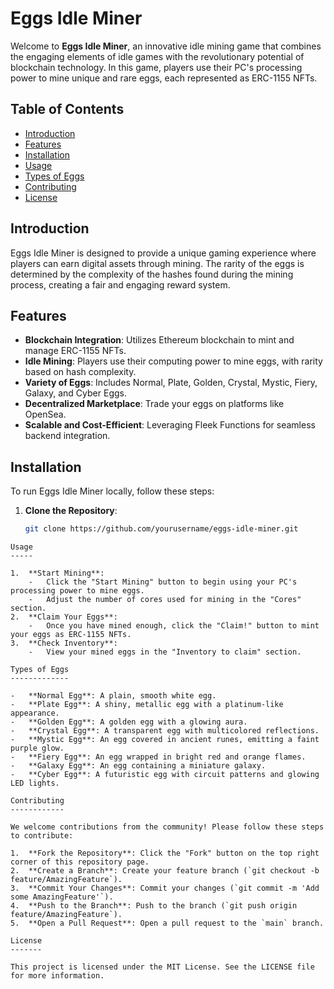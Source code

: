# Eggs Idle Miner

Welcome to **Eggs Idle Miner**, an innovative idle mining game that combines the engaging elements of idle games with the revolutionary potential of blockchain technology. In this game, players use their PC's processing power to mine unique and rare eggs, each represented as ERC-1155 NFTs.

## Table of Contents

- [Introduction](#introduction)
- [Features](#features)
- [Installation](#installation)
- [Usage](#usage)
- [Types of Eggs](#types-of-eggs)
- [Contributing](#contributing)
- [License](#license)

## Introduction

Eggs Idle Miner is designed to provide a unique gaming experience where players can earn digital assets through mining. The rarity of the eggs is determined by the complexity of the hashes found during the mining process, creating a fair and engaging reward system.

## Features

- **Blockchain Integration**: Utilizes Ethereum blockchain to mint and manage ERC-1155 NFTs.
- **Idle Mining**: Players use their computing power to mine eggs, with rarity based on hash complexity.
- **Variety of Eggs**: Includes Normal, Plate, Golden, Crystal, Mystic, Fiery, Galaxy, and Cyber Eggs.
- **Decentralized Marketplace**: Trade your eggs on platforms like OpenSea.
- **Scalable and Cost-Efficient**: Leveraging Fleek Functions for seamless backend integration.

## Installation

To run Eggs Idle Miner locally, follow these steps:

1. **Clone the Repository**:
   ```bash
   git clone https://github.com/yourusername/eggs-idle-miner.git
```
Usage
-----

1.  **Start Mining**:
    -   Click the "Start Mining" button to begin using your PC's processing power to mine eggs.
    -   Adjust the number of cores used for mining in the "Cores" section.
2.  **Claim Your Eggs**:
    -   Once you have mined enough, click the "Claim!" button to mint your eggs as ERC-1155 NFTs.
3.  **Check Inventory**:
    -   View your mined eggs in the "Inventory to claim" section.

Types of Eggs
-------------

-   **Normal Egg**: A plain, smooth white egg.
-   **Plate Egg**: A shiny, metallic egg with a platinum-like appearance.
-   **Golden Egg**: A golden egg with a glowing aura.
-   **Crystal Egg**: A transparent egg with multicolored reflections.
-   **Mystic Egg**: An egg covered in ancient runes, emitting a faint purple glow.
-   **Fiery Egg**: An egg wrapped in bright red and orange flames.
-   **Galaxy Egg**: An egg containing a miniature galaxy.
-   **Cyber Egg**: A futuristic egg with circuit patterns and glowing LED lights.

Contributing
------------

We welcome contributions from the community! Please follow these steps to contribute:

1.  **Fork the Repository**: Click the "Fork" button on the top right corner of this repository page.
2.  **Create a Branch**: Create your feature branch (`git checkout -b feature/AmazingFeature`).
3.  **Commit Your Changes**: Commit your changes (`git commit -m 'Add some AmazingFeature'`).
4.  **Push to the Branch**: Push to the branch (`git push origin feature/AmazingFeature`).
5.  **Open a Pull Request**: Open a pull request to the `main` branch.

License
-------

This project is licensed under the MIT License. See the LICENSE file for more information.
